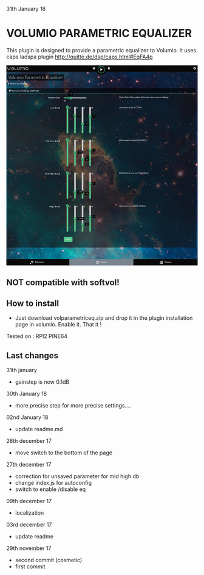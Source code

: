 31th January 18
#	VOLUMIO PARAMETRIC EQUALIZER

This plugin is designed to provide a parametric equalizer to Volumio.
It uses caps ladspa plugin
http://quitte.de/dsp/caps.html#EqFA4p

![Alt text](volparametriceq.jpg?raw=true "Parametric Equalizer")

## NOT compatible with softvol!

## How to install

- Just download volparametriceq.zip and drop it in the plugin installation page in volumio.
Enable it. That it !


Tested on :
RPI2
PINE64


## Last changes

31th january
- gainstep is now 0.1dB


30th January 18
- more precise step for more precise settings....

02nd January 18
- update readme.md

28th december 17
- move switch to the bottom of the page

27th december 17

- correction for unsaved parameter for mid high db
- change index.js for autoconfig
- switch to enable /disable eq

09th december 17

- localization

03rd december 17
- update readme

29th november 17
- second commit (cosmetic)
- first commit
